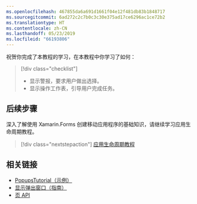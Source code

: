 ```yaml
---
ms.openlocfilehash: 467855da6a691d1661f04e12f481db83b1848717
ms.sourcegitcommit: 6ad272c2c7b0c3c30e375ad17ce6296ac1ce72b2
ms.translationtype: HT
ms.contentlocale: zh-CN
ms.lasthandoff: 05/23/2019
ms.locfileid: "66193806"
---
```

祝贺你完成了本教程的学习，在本教程中你学习了如何：

> [!div class="checklist"]
> - 显示警报，要求用户做出选择。
> - 显示操作工作表，引导用户完成任务。

## <a name="next-steps"></a>后续步骤

深入了解使用 Xamarin.Forms 创建移动应用程序的基础知识，请继续学习应用生命周期教程。

> [!div class="nextstepaction"]
> [应用生命周期教程](~/get-started/tutorials/app-lifecycle/index.yml)

## <a name="related-links"></a>相关链接

- [PopupsTutorial（示例）](https://developer.xamarin.com/samples/xamarin-forms/GetStarted/Tutorials/PopupsTutorial)
- [显示弹出窗口（指南）](~/xamarin-forms/user-interface/pop-ups.md)
- [页 API](xref:Xamarin.Forms.Page)
